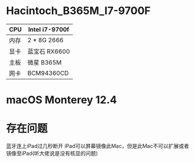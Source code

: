 # Hacintoch_B365M_I7-9700F


| CPU | Intel i7-9700f |
| --- | --- |
|  内存  | 2 * 8G 2666 |
| 显卡 | 蓝宝石 RX6600 |
| 主板 | 微星 B365M |
| 网卡 | BCM94360CD |

# macOS Monterey 12.4
# 存在问题
蓝牙连上iPad过几秒断开
iPad可以屏幕镜像此Mac，但是此Mac不可以扩展或者镜像至iPad(听大佬说是没有核显的问题)

